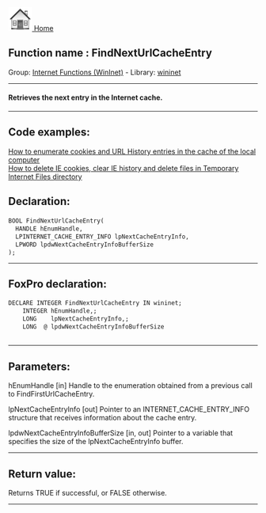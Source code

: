 [<img src="../../images/home.png"> Home ](https://github.com/VFPX/Win32API)  

## Function name : FindNextUrlCacheEntry
Group: [Internet Functions (WinInet)](../../functions_group.md#Internet_Functions_(WinInet))  -  Library: [wininet](../../../libraries.md#wininet)  
***  


#### Retrieves the next entry in the Internet cache.
***  


## Code examples:
[How to enumerate cookies and URL History entries in the cache of the local computer](../../samples/sample_350.md)  
[How to delete IE cookies, clear IE history and delete files in Temporary Internet Files directory](../../samples/sample_471.md)  

## Declaration:
```foxpro  
BOOL FindNextUrlCacheEntry(
  HANDLE hEnumHandle,
  LPINTERNET_CACHE_ENTRY_INFO lpNextCacheEntryInfo,
  LPWORD lpdwNextCacheEntryInfoBufferSize
);  
```  
***  


## FoxPro declaration:
```foxpro  
DECLARE INTEGER FindNextUrlCacheEntry IN wininet;
	INTEGER hEnumHandle,;
	LONG    lpNextCacheEntryInfo,;
	LONG  @ lpdwNextCacheEntryInfoBufferSize
  
```  
***  


## Parameters:
hEnumHandle 
[in] Handle to the enumeration obtained from a previous call to FindFirstUrlCacheEntry. 

lpNextCacheEntryInfo 
[out] Pointer to an INTERNET_CACHE_ENTRY_INFO structure that receives information about the cache entry. 

lpdwNextCacheEntryInfoBufferSize 
[in, out] Pointer to a variable that specifies the size of the lpNextCacheEntryInfo buffer.  
***  


## Return value:
Returns TRUE if successful, or FALSE otherwise.   
***  

